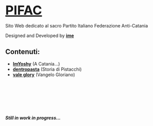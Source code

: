 ### <span class="title" style="font-size: 40px;"> [**PIFAC**](https://pifac.tk)</span>

Sito Web dedicato al sacro Partito Italiano Federazione Anti-Catania

Designed and Developed by [**ime**](http://discordapp.com/users/584022154404691969)


## **Contenuti:**
- [**ImYoshy**](http://discordapp.com/users/584022154404691969) (A Catania...)
- [**dentropasta**](http://discordapp.com/users/584022154404691969) (Storia di Pistacchi)
- [**vale glory**](http://discordapp.com/users/584022154404691969) (Vangelo Gloriano)
<br>
<br><br><br><br>

#### *Still in work in progress...*